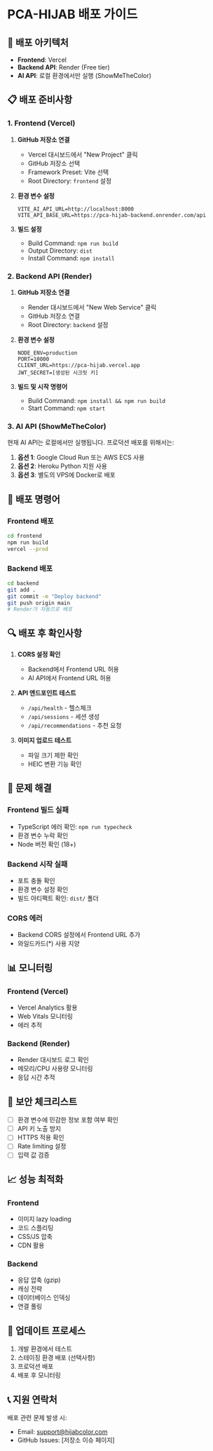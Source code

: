 # PCA-HIJAB 배포 가이드

## 🚀 배포 아키텍처

- **Frontend**: Vercel
- **Backend API**: Render (Free tier)
- **AI API**: 로컬 환경에서만 실행 (ShowMeTheColor)

## 📋 배포 준비사항

### 1. Frontend (Vercel)

1. **GitHub 저장소 연결**
   - Vercel 대시보드에서 "New Project" 클릭
   - GitHub 저장소 선택
   - Framework Preset: Vite 선택
   - Root Directory: `frontend` 설정

2. **환경 변수 설정**
   ```
   VITE_AI_API_URL=http://localhost:8000
   VITE_API_BASE_URL=https://pca-hijab-backend.onrender.com/api
   ```

3. **빌드 설정**
   - Build Command: `npm run build`
   - Output Directory: `dist`
   - Install Command: `npm install`

### 2. Backend API (Render)

1. **GitHub 저장소 연결**
   - Render 대시보드에서 "New Web Service" 클릭
   - GitHub 저장소 연결
   - Root Directory: `backend` 설정

2. **환경 변수 설정**
   ```
   NODE_ENV=production
   PORT=10000
   CLIENT_URL=https://pca-hijab.vercel.app
   JWT_SECRET=[생성된 시크릿 키]
   ```

3. **빌드 및 시작 명령어**
   - Build Command: `npm install && npm run build`
   - Start Command: `npm start`

### 3. AI API (ShowMeTheColor)

현재 AI API는 로컬에서만 실행됩니다. 프로덕션 배포를 위해서는:

1. **옵션 1**: Google Cloud Run 또는 AWS ECS 사용
2. **옵션 2**: Heroku Python 지원 사용
3. **옵션 3**: 별도의 VPS에 Docker로 배포

## 🔧 배포 명령어

### Frontend 배포
```bash
cd frontend
npm run build
vercel --prod
```

### Backend 배포
```bash
cd backend
git add .
git commit -m "Deploy backend"
git push origin main
# Render가 자동으로 배포
```

## 🔍 배포 후 확인사항

1. **CORS 설정 확인**
   - Backend에서 Frontend URL 허용
   - AI API에서 Frontend URL 허용

2. **API 엔드포인트 테스트**
   - `/api/health` - 헬스체크
   - `/api/sessions` - 세션 생성
   - `/api/recommendations` - 추천 요청

3. **이미지 업로드 테스트**
   - 파일 크기 제한 확인
   - HEIC 변환 기능 확인

## 🚨 문제 해결

### Frontend 빌드 실패
- TypeScript 에러 확인: `npm run typecheck`
- 환경 변수 누락 확인
- Node 버전 확인 (18+)

### Backend 시작 실패
- 포트 충돌 확인
- 환경 변수 설정 확인
- 빌드 아티팩트 확인: `dist/` 폴더

### CORS 에러
- Backend CORS 설정에서 Frontend URL 추가
- 와일드카드(*) 사용 지양

## 📊 모니터링

### Frontend (Vercel)
- Vercel Analytics 활용
- Web Vitals 모니터링
- 에러 추적

### Backend (Render)
- Render 대시보드 로그 확인
- 메모리/CPU 사용량 모니터링
- 응답 시간 추적

## 🔐 보안 체크리스트

- [ ] 환경 변수에 민감한 정보 포함 여부 확인
- [ ] API 키 노출 방지
- [ ] HTTPS 적용 확인
- [ ] Rate limiting 설정
- [ ] 입력 값 검증

## 📈 성능 최적화

### Frontend
- 이미지 lazy loading
- 코드 스플리팅
- CSS/JS 압축
- CDN 활용

### Backend
- 응답 압축 (gzip)
- 캐싱 전략
- 데이터베이스 인덱싱
- 연결 풀링

## 🔄 업데이트 프로세스

1. 개발 환경에서 테스트
2. 스테이징 환경 배포 (선택사항)
3. 프로덕션 배포
4. 배포 후 모니터링

## 📞 지원 연락처

배포 관련 문제 발생 시:
- Email: support@hijabcolor.com
- GitHub Issues: [저장소 이슈 페이지]